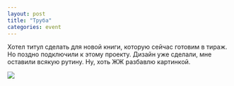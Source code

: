 ```yaml
---
layout: post
title: "Труба"
categories: event
---
```

Хотел титул сделать для новой книги, которую сейчас готовим в тираж. Но поздно подключили к этому проекту. Дизайн уже сделали, мне оставили всякую рутину. Ну, хоть ЖЖ разбавлю картинкой.

![](https://pics.livejournal.com/quillcraft/pic/000f5xhk)
